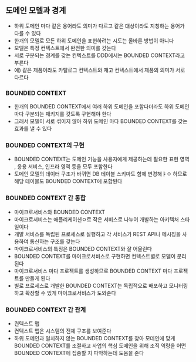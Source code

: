 ## 도메인 모델과 경계

- 하위 도메인 마다 같은 용어라도 의미가 다르고 같은 대상이라도 지칭하는 용어가 다를 수 있다
- 한개의 모델로 모든 하위 도메인을 표현하려는 시도는 올바른 방법이 아니다
- 모델은 특정 컨텍스트에서 완전한 의미를 갖는다
- 서로 구분되는 경계를 갖는 컨텍스트를 DDD에서는 BOUNDED CONTEXT라고 부른다
- 예) 같은 제품이라도 카탈로그 컨텍스트와 재고 컨텍스트에서 제품의 의미가 서로 다르다

### BOUNDED CONTEXT

- 한개의 BOUNDED CONTEXT에서 여러 하위 도메인을 포함다더라도 하위 도메인마다 구분되는 패키지를 갖도록 구현해야 한다
- 그래서 모델이 서로 섞이지 않아 하위 도메인 마다 BOUNDED CONTEXT를 갖는 효과를 낼 수 있다

### BOUNDED CONTEXT의 구현

- BOUNDED CONTEXT는 도메인 기능을 사용자에게 제공하는데 필요한 표현 영역 , 응용 서비스, 인프라 영역 등을 모두 포함한다
- 도메인 모델의 데이터 구조가 바뀌면 DB 테이블 스키마도 함께 변경해ㅑㅇ 하므로 해당 테이블도 BOUNDED CONTEXT에 포함된다

### BOUNDED CONTEXT 간 통합

- 마이크로서비스와 BOUNDED CONTEXT
- 마이크로서비스는 애플리케이션ㅇ르 작은 서비스로 나누어 개발하는 아키텍처 스타일이다
- 개발 서비스를 독립된 프로세스로 실행하고 각 서비스가 REST API나 메시징을 사용하여 통신하는 구조를 갖는다
- 마이크로서비스의 특징은 BOUNDED CONTEXT와 잘 어울린다
- BOUNDED CONTEXT를 마이크로서비스로 구현하면 컨텍스트별로 모델이 분리된다
- 마이크로서비스 마다 프로젝트를 생성하므로 BOUNDED CONTEXT 마다 프로젝트를 만들게 된다
- 별로 프로세스로 개발한 BOUNDED CONTEXT는 독립적으로 배포하고 모니터링하고 확장할 수 있게 마이크로서비스가 도와준다

### BOUNDED CONTEXT 간 관계

- 컨텍스트 맵
- 컨텍스트 맵은 시스템의 전체 구조를 보여준다
- 하위 도메인과 일치하지 않는 BOUNDED CONTEXT를 찾아 모데인에 맞게 BOUNDED CONTEXT를 조절하고 사업의 핵심 도메인을 위해 조직 역량을 어떤 BOUNDED CONTEXT에 집중할 지 파악하는데 도움을 준다
